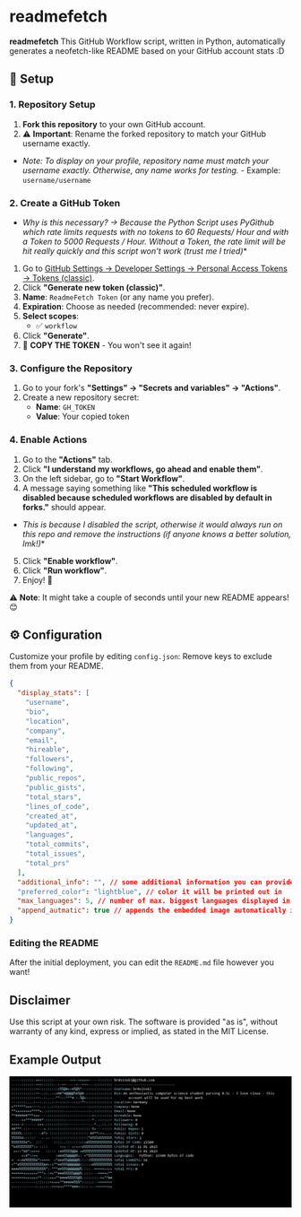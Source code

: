 <!--- START OF DELETION --->
# readmefetch

**readmefetch** This GitHub Workflow script, written in Python, automatically generates a neofetch-like README based on your GitHub account stats :D

## 🚀 Setup

### 1. Repository Setup
1. **Fork this repository** to your own GitHub account.
2. ⚠️ **Important**: Rename the forked repository to match your GitHub username exactly. 
- *Note: To display on your profile, repository name must match your username exactly. Otherwise, any name works for testing.*   - Example: `username/username`

### 2. Create a GitHub Token

- *Why is this necessary? -> Because the Python Script uses PyGithub which rate limits requests with no tokens to 60 Requests/ Hour and with a Token to 5000 Requests / Hour. Without a Token, the rate limit will be hit really quickly and this script won't work (trust me I tried)**

1. Go to [GitHub Settings → Developer Settings → Personal Access Tokens → Tokens (classic)](https://github.com/settings/tokens).
2. Click **"Generate new token (classic)"**.
3. **Name**: `ReadmeFetch Token` (or any name you prefer).
4. **Expiration**: Choose as needed (recommended: never expire).
5. **Select scopes**:
   - ✅ `workflow`
6. Click **"Generate"**.
7. 📝 **COPY THE TOKEN** - You won't see it again!

### 3. Configure the Repository
1. Go to your fork's **"Settings" → "Secrets and variables" → "Actions"**.
2. Create a new repository secret:
   - **Name**: `GH_TOKEN`
   - **Value**: Your copied token

### 4. Enable Actions
1. Go to the **"Actions"** tab.
2. Click **"I understand my workflows, go ahead and enable them"**.
3. On the left sidebar, go to **"Start Workflow"**.
4. A message saying something like **"This scheduled workflow is disabled because scheduled workflows are disabled by default in forks."** should appear.
- *This is because I disabled the script, otherwise it would always run on this repo and remove the instructions (if anyone knows a better solution, lmk!)**
5. Click **"Enable workflow"**.
6. Click **"Run workflow"**.
7. Enjoy! 🎉

⚠️ **Note**: It might take a couple of seconds until your new README appears! 😊

## ⚙️ Configuration

Customize your profile by editing `config.json`:
Remove keys to exclude them from your README.

```json
{
  "display_stats": [
    "username",
    "bio",
    "location",
    "company",
    "email",
    "hireable",
    "followers",
    "following",
    "public_repos",
    "public_gists",
    "total_stars",
    "lines_of_code",
    "created_at",
    "updated_at",
    "languages",
    "total_commits",
    "total_issues",
    "total_prs"
  ],
  "additional_info": "", // some additional information you can provide :)
  "preferred_color": "lightblue", // color it will be printed out in
  "max_languages": 5, // number of max. biggest languages displayed in the fetch
  "append_autmatic": true // appends the embedded image automatically if not found in README 
}
```
### Editing the README

After the initial deployment, you can edit the `README.md` file however you want!

## Disclaimer

Use this script at your own risk. The software is provided "as is", without warranty of any kind, express or implied, as stated in the MIT License.

## Example Output

<!--- END OF DELETION --->

<div align='center'>
  <img src='out/fetch.png' alt='Github Fetch'>
</div>
